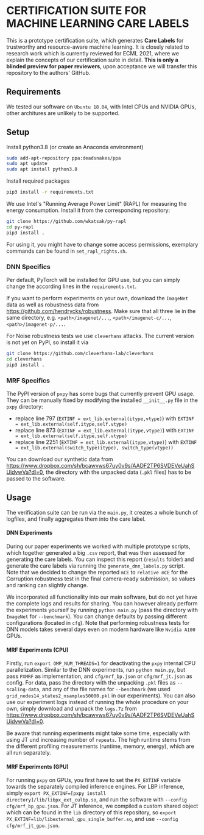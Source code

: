 # CERTIFICATION SUITE FOR MACHINE LEARNING CARE LABELS

This is a prototype certification suite, which generates **Care Labels** for trustworthy and resource-aware machine learning.
It is closely related to research work which is currently reviewed for ECML 2021, where we explain the concepts of our certification suite in detail.
**This is only a blinded preview for paper reviewers**, upon acceptance we will transfer this repository to the authors' GitHub.

## Requirements
We tested our software on `Ubuntu 18.04`, with Intel CPUs and NVIDIA GPUs, other architures are unlikely to be supported.

## Setup
Install python3.8 (or create an Anaconda environment)

```bash
sudo add-apt-repository ppa:deadsnakes/ppa
sudo apt update
sudo apt install python3.8
```
Install required packages
```bash
pip3 install -r requirements.txt
```

We use Intel's "Running Average Power Limit" (RAPL) for measuring the energy consumption.
Install it from the corresponding repository:

```bash
git clone https://github.com/wkatsak/py-rapl
cd py-rapl
pip3 install .
```

For using it, you might have to change some access permissions, exemplary commands can be found in `set_rapl_rights.sh`.

### DNN Specifics

Per default, PyTorch will be installed for GPU use, but you can simply change the according lines in the `requirements.txt`.

If you want to perform experiments on your own, download the `ImageNet` data as well as robustness data from <https://github.com/hendrycks/robustness>. Make sure that all three lie in the same directory, e.g. `<path>/imagenet/...`, `<path>/imagenet-c/...`, `<path>/imagenet-p/...`.

For Noise robustness tests we use `cleverhans` attacks. The current version is not yet on PyPI, so install it via

```bash
git clone https://github.com/cleverhans-lab/cleverhans
cd cleverhans
pip3 install .
```

### MRF Specifics

The PyPI version of `pxpy` has some bugs that currently prevent GPU usage.
They can be manually fixed by modifying the installed `__init__.py` file in the `pxpy` directory:
- replace line 797  (`EXTINF = ext_lib.external(itype,vtype)`) with `EXTINF = ext_lib.external(self.itype,self.vtype)`
- replace line 873  (`EXTINF = ext_lib.external(itype,vtype)`) with `EXTINF = ext_lib.external(self.itype,self.vtype)`
- replace line 2251 (`EXTINF = ext_lib.external(itype,vtype)`) with `EXTINF = ext_lib.external(switch_type(itype), switch_type(vtype))`

You can download our synthetic data from <https://www.dropbox.com/sh/bcawvws67uy0v9s/AADF2TP6SVDEVeUahSUidvwVa?dl=0>, the directory with the unpacked data (`.pkl` files) has to be passed to the software.

## Usage
The verification suite can be run via the `main.py`, it creates a whole bunch of logfiles, and finally aggregates them into the care label.

#### DNN Experiments
During our paper experiments we worked with multiple prototype scripts, which together generated a big `.csv` report, that was then assessed for generating the care labels.
You can inspect this report (`results` folder) and generate the care labels via running the `generate_dnn_labels.py` script.
Note that we decided to change the reported `mCE` to `relative mCE` for the Corruption robustness test in the final camera-ready submission, so values and ranking can slightly change.

We incorporated all functionality into our main software, but do not yet have the complete logs and results for sharing.
You can however already perform the experiments yourself by running `python main.py` (pass the directory with `ImageNet` for `--benchmark`).
You can change defaults by passing different configurations (located in `cfg`).
Note that performing robustness tests for DNN models takes several days even on modern hardware like `Nvidia A100` GPUs.

#### MRF Experiments (CPU)
Firstly, run `export OMP_NUM_THREADS=1` for deactivating the `pxpy` internal CPU parallelization.
Similar to the DNN experiments, run `python main.py`, but pass `PXMRF` as implementation, and `cfg/mrf_bp.json` or `cfg/mrf_jt.json` as config.
For data, pass the directory with the unpacking `.pkl` files as `--scaling-data`, and any of the file names for `--benchmark` (we used `grid_nodes14_states2_nsamples50000.pkl` in our experiments).
You can also use our experiment logs instead of running the whole procedure on your own, simply download and unpack the `logs.7z` from <https://www.dropbox.com/sh/bcawvws67uy0v9s/AADF2TP6SVDEVeUahSUidvwVa?dl=0>.

Be aware that running experiments might take some time, especially with using JT und increasing number of `repeats`.
The high runtime stems from the different profiling measurements (runtime, memory, energy), which are all run separately.

#### MRF Experiments (GPU)
For running `pxpy` on GPUs, you first have to set the `PX_EXTINF` variable towards the separately compiled inference engines.
For LBP inference, simply `export PX_EXTINF=[pxpy install directory]/lib/libpx_ext_culbp.so`, and run the software with `--config cfg/mrf_bp_gpu.json`.
For JT inference, we compiled a custom shared object which can be found in the `lib` directory of this repository, so `export PX_EXTINF=lib/libexternal_gpu_single_buffer.so`, and use `--config cfg/mrf_jt_gpu.json`.
